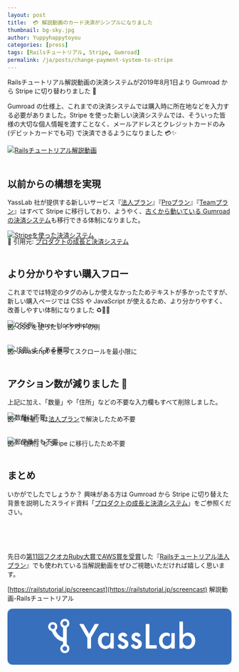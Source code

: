 ```yaml
---
layout: post
title:  💳 解説動画のカード決済がシンプルになりました
thumbnail: bg-sky.jpg
author: Yuppyhappytoyou
categories: [press]
tags: [Railsチュートリアル, Stripe, Gumroad]
permalink: /ja/posts/change-payment-system-to-stripe
---
```


Railsチュートリアル解説動画の決済システムが2019年8月1日より Gumroad から Stripe に切り替わりました 🎉

Gumroad の仕様上、これまでの決済システムでは購入時に所在地などを入力する必要がありました。Stripe を使った新しい決済システムでは、そういった皆様の大切な個人情報を渡すことなく、メールアドレスとクレジットカードのみ (デビットカードでも可) で決済できるようになりました 💳✨

<div class="center" style="margin-bottom: 50px;">
  <a href="https://railstutorial.jp/screencast"><img alt="Railsチュートリアル解説動画" src="https://i.gyazo.com/4c8a535a801c8cc5b275343aa98f79e1.png" /></a>
</div>

## 以前からの構想を実現

YassLab 社が提供する新しいサービス『[法人プラン](https://railstutorial.jp/business)』『[Proプラン](https://railsguides.jp/pro)』『[Teamプラン](https://railsguides.jp/pro)』はすべて Stripe に移行しており、ようやく、[古くから動いている Gumroad の決済システム](https://qiita.com/yasulab/items/63cb3dea01ebc89fa81c)も移行できる体制になりました。

[![Stripeを使った決済システム](https://i.gyazo.com/f5bbd1c240a7b10a96998fe1abeabc6d.jpg)](https://speakerdeck.com/yasulab/case-studies-of-rails-applications?slide=25)
<div class="center" style="margin-top: -20px;">
  📜 引用元: <a href="https://speakerdeck.com/yasulab/case-studies-of-rails-applications">プロダクトの成長と決済システム</a>
</div>

<br>

## より分かりやすい購入フロー

これまででは特定のタグのみしか使えなかったためテキストが多かったですが、新しい購入ページでは CSS や JavaScript が使えるため、より分かりやすく、改善しやすい体制になりました ♻️🔧✨

![CSS例: Three-block photos](https://i.gyazo.com/627cf8f1b32a791132d1cf18a5e45da5.png)
<div class="center" style="margin-top: -30px;">図: CSS を使ったレイアウトの例</div>

<br>

![JS例: よくある質問](https://i.gyazo.com/a1d4c5405a2a11c47656cc8bae03ecd0.png)
<div class="center" style="margin-top: -30px;">図: JavaScript を使ってスクロールを最小限に</div>

<br>

## アクション数が減りました 💓

上記に加え、「数量」や「住所」などの不要な入力欄もすべて削除しました。

![数量は不要](https://i.gyazo.com/c5bc271cd1f16dc30b41f1d76c91a1e8.png)
<div class="center" style="margin-top: -30px;">図: 「数量」は<a href="https://railstutorial.jp/business">法人プラン</a>で解決したため不要</div>

<br>

![郵便番号も不要](https://i.gyazo.com/9a65faf313165b27036110a76b34aa54.png)
<div class="center" style="margin-top: -30px;">図: 「住所」も Stripe に移行したため不要</div>

<br>

## まとめ

いかがでしたでしょうか？ 興味がある方は Gumroad から Stripe に切り替えた背景を説明したスライド資料「[プロダクトの成長と決済システム](https://speakerdeck.com/yasulab/case-studies-of-rails-applications)」をご参照ください。

<div style="margin-bottom: 80px;">
  <script async class="speakerdeck-embed" data-id="30289234a2f743b6b2827602cfbc5991" data-ratio="1.33333333333333" src="//speakerdeck.com/assets/embed.js"></script>
</div>

先日の[第11回フクオカRuby大賞でAWS賞を受賞](https://yasslab.jp/ja/posts/ceremony-of-fukuoka-ruby-award-2019)した『[Railsチュートリアル法人プラン](https://railstutorial.jp/business)』でも使われている当解説動画をぜひご視聴いただければ嬉しく思います。

[https://railstutorial.jp/screencast](https://railstutorial.jp/screencast) 解説動画-Railsチュートリアル

[![YassLab Inc.](/img/logos/800x200.png)](/)


